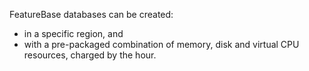 FeatureBase databases can be created:
* in a specific region, and
* with a pre-packaged combination of memory, disk and virtual CPU resources, charged by the hour.
